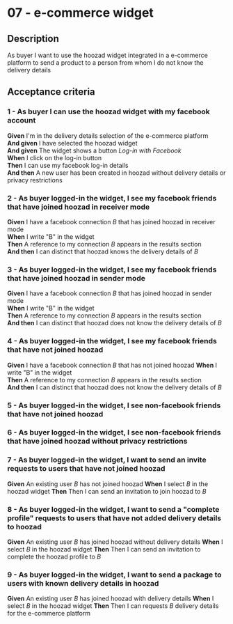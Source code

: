 # 07 - e-commerce widget

## Description
As buyer I want to use the hoozad widget integrated in a e-commerce platform to send a product to a person from whom I do not know the delivery details

## Acceptance criteria

### 1 - As buyer I can use the hoozad widget with my facebook account

**Given** I'm in the delivery details selection of the e-commerce platform  
**And given** I have selected the hoozad widget  
**And given** The widget shows a button *Log-in with Facebook*  
**When** I click on the log-in button  
**Then** I can use my facebook log-in details  
**And then** A new user has been created in hoozad without delivery details or privacy restrictions  

### 2 - As buyer logged-in the widget, I see my facebook friends that have joined hoozad in receiver mode

**Given** I have a facebook connection *B* that has joined hoozad in receiver mode  
**When** I write "B" in the widget  
**Then** A reference to my connection *B* appears in the results section  
**And then** I can distinct that hoozad knows the delivery details of *B*  

### 3 - As buyer logged-in the widget, I see my facebook friends that have joined hoozad in sender mode

**Given** I have a facebook connection *B* that has joined hoozad in sender mode  
**When** I write "B" in the widget  
**Then** A reference to my connection *B* appears in the results section  
**And then** I can distinct that hoozad does not know the delivery details of *B*  

### 4 - As buyer logged-in the widget, I see my facebook friends that have not joined hoozad

**Given** I have a facebook connection *B* that has not joined hoozad
**When** I write "B" in the widget  
**Then** A reference to my connection *B* appears in the results section  
**And then** I can distinct that hoozad does not know the delivery details of *B*  

### 5 - As buyer logged-in the widget, I see non-facebook friends that have not joined hoozad 

### 6 - As buyer logged-in the widget, I see non-facebook friends that have joined hoozad without privacy restrictions


### 7 - As buyer logged-in the widget, I want to send an invite requests to users that have not joined hoozad

**Given** An existing user *B* has not joined hoozad
**When** I select *B* in the hoozad widget
**Then** Then I can send an invitation to join hoozad to *B*

### 8 - As buyer logged-in the widget, I want to send a "complete profile" requests to users that have not added delivery details to hoozad

**Given** An existing user *B* has joined hoozad without delivery details
**When** I select *B* in the hoozad widget
**Then** Then I can send an invitation to complete the hoozad profile to *B*

### 9 - As buyer logged-in the widget, I want to send a package to users with known delivery details in hoozad

**Given** An existing user *B* has joined hoozad with delivery details
**When** I select *B* in the hoozad widget
**Then** Then I can requests *B* delivery details for the e-commerce platform